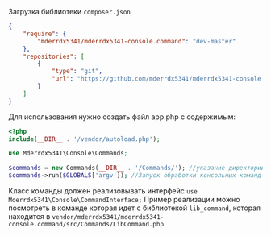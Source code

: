 Загрузка библиотеки `composer.json`

```json
{
    "require": {
        "mderrdx5341/mderrdx5341-console.command": "dev-master"
    },
	"repositories": [
        {
            "type": "git",
            "url": "https://github.com/mderrdx5341/mderrdx5341-console.command.git"
        }
    ]
}
```

Для использования нужно создать файл app.php с содержимым:


```php
<?php
include(__DIR__ . '/vendor/autoload.php');

use Mderrdx5341\Console\Commands;

$commands = new Commands(__DIR__ . '/Commands/'); //указание директории с классами комманды
$commands->run($GLOBALS['argv']); //Запуск обработки консольных команд
```

Класс команды должен реализовывать интерфейс 
`use Mderrdx5341\Console\CommandInterface;`
Пример реализации можно посмотреть в команде которая идет с библиотекой `lib_command`,
которая находится в `vendor/mderrdx5341/mderrdx5341-console.command/src/Commands/LibCommand.php`
